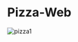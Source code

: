 
# Pizza-Web
![pizza1](https://user-images.githubusercontent.com/64252681/115966146-041b6800-a54a-11eb-825d-aabb4e7ea2a6.png)


